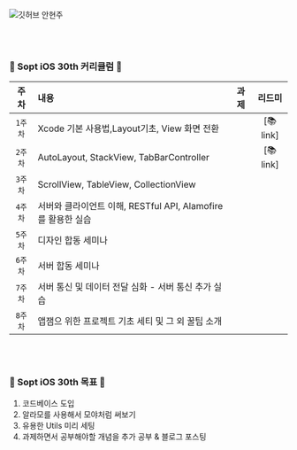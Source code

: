 ![깃허브 안현주](https://user-images.githubusercontent.com/61109660/160549577-e9818b83-dce3-4361-a8fb-20f0d967886a.png)

<br><br>
### 🍎 Sopt iOS 30th 커리큘럼 🍎

| 주차 | 내용 | 과제 | 리드미 |
|:------:|:------|:------:|:------:|
|`1주차`| Xcode 기본 사용법,Layout기초, View 화면 전환|  |[📚link] |
|`2주차`| AutoLayout, StackView, TabBarController |  | [📚link]|
|`3주차`| ScrollView, TableView, CollectionView |  |  |
|`4주차`| 서버와 클라이언트 이해, RESTful API, Alamofire를 활용한 실습 |  | |
|`5주차`| 디자인 합동 세미나 |  |  |
|`6주차`| 서버 합동 세미나 |  |  |
|`7주차`| 서버 통신 및 데이터 전달 심화 - 서버 통신 추가 실습 |  | |
|`8주차`| 앱잼으 위한 프로젝트 기초 세티 및 그 외 꿀팁 소개 |  | |


<br><br>
### 🍎 Sopt iOS 30th 목표 🍎
1. 코드베이스 도입
2. 알라모를 사용해서 모야처럼 써보기
3. 유용한 Utils 미리 세팅
4. 과제하면서 공부해야할 개념을 추가 공부 & 블로그 포스팅

<br><br>
